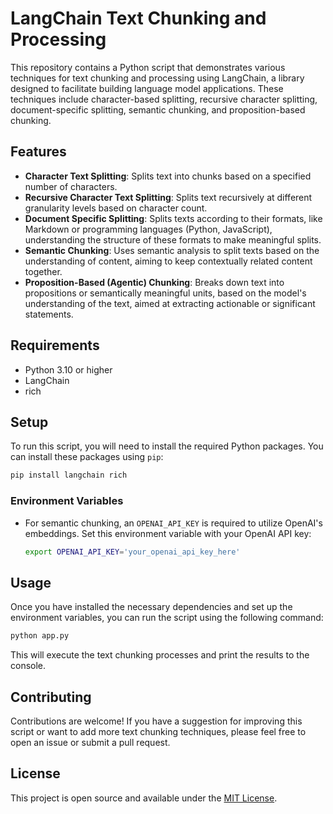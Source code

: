 
# LangChain Text Chunking and Processing

This repository contains a Python script that demonstrates various techniques for text chunking and processing using LangChain, a library designed to facilitate building language model applications. These techniques include character-based splitting, recursive character splitting, document-specific splitting, semantic chunking, and proposition-based chunking.

## Features

- **Character Text Splitting**: Splits text into chunks based on a specified number of characters.
- **Recursive Character Text Splitting**: Splits text recursively at different granularity levels based on character count.
- **Document Specific Splitting**: Splits texts according to their formats, like Markdown or programming languages (Python, JavaScript), understanding the structure of these formats to make meaningful splits.
- **Semantic Chunking**: Uses semantic analysis to split texts based on the understanding of content, aiming to keep contextually related content together.
- **Proposition-Based (Agentic) Chunking**: Breaks down text into propositions or semantically meaningful units, based on the model's understanding of the text, aimed at extracting actionable or significant statements.

## Requirements

- Python 3.10 or higher
- LangChain
- rich

## Setup

To run this script, you will need to install the required Python packages. You can install these packages using `pip`:

```bash
pip install langchain rich
```

### Environment Variables

- For semantic chunking, an `OPENAI_API_KEY` is required to utilize OpenAI's embeddings. Set this environment variable with your OpenAI API key:
  
  ```bash
  export OPENAI_API_KEY='your_openai_api_key_here'
  ```

## Usage

Once you have installed the necessary dependencies and set up the environment variables, you can run the script using the following command:

```bash
python app.py
```

This will execute the text chunking processes and print the results to the console.

## Contributing

Contributions are welcome! If you have a suggestion for improving this script or want to add more text chunking techniques, please feel free to open an issue or submit a pull request.

## License

This project is open source and available under the [MIT License](LICENSE).
